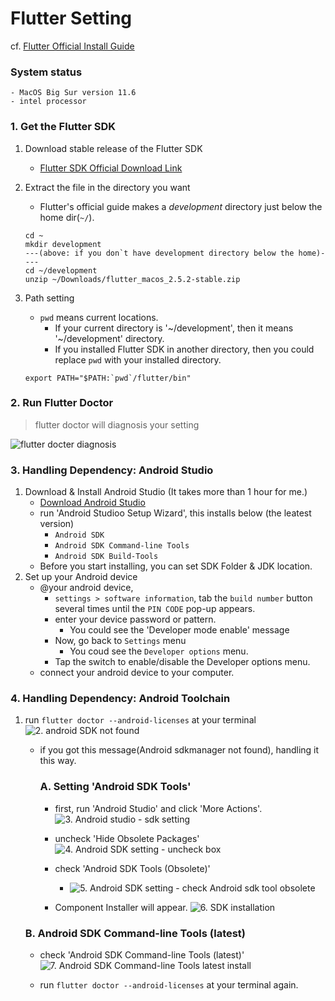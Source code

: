 # Flutter Setting

cf. [Flutter Official Install Guide](https://flutter.dev/docs/get-started/install/macos)



### System status

```
- MacOS Big Sur version 11.6
- intel processor
```





### 1. Get the Flutter SDK

1. Download stable release of the Flutter SDK

   - [Flutter SDK Official Download Link](https://storage.googleapis.com/flutter_infra_release/releases/stable/macos/flutter_macos_2.5.2-stable.zip)

2. Extract the file in the directory you want 

   - Flutter's official guide makes a *development* directory just below the home dir(`~/`).

   ```
   cd ~
   mkdir development
   ---(above: if you don`t have development directory below the home)----
   cd ~/development
   unzip ~/Downloads/flutter_macos_2.5.2-stable.zip
   ```

   

3. Path setting

   - `pwd` means current locations.
     - If your current directory is '~/development', then it means '~/development' directory.
     - If you installed Flutter SDK in another directory, then you could replace `pwd` with your installed directory.

   ```
   export PATH="$PATH:`pwd`/flutter/bin"
   ```

   

   



### 2. Run Flutter Doctor

> flutter doctor will diagnosis your setting

![flutter docter diagnosis](https://i.ibb.co/F7Qh1wg/2-android-SDK-not-found.png)





### 3. Handling Dependency: Android Studio

1. Download & Install Android Studio (It takes more than 1 hour for me.)
   - [Download Android Studio](https://developer.android.com/studio)
   - run 'Android Studioo Setup Wizard', this installs below (the leatest version) 
     - `Android SDK`
     - `Android SDK Command-line Tools`
     - `Android SDK Build-Tools`
   - Before you start installing, you can set SDK Folder & JDK location. 
2. Set up your Android device
   - @your android device,
     - `settings > software information`, tab the `build number` button several times until the `PIN CODE` pop-up appears.
     - enter your device password or pattern.
       - You could see the 'Developer mode enable' message
     - Now, go back to `Settings` menu
       - You coud see the `Developer options` menu.
     - Tap the switch to enable/disable the Developer options menu.
   - connect your android device to your computer.





### 4. Handling Dependency: Android Toolchain

1. run `flutter doctor --android-licenses` at your terminal
   ![2. android SDK not found](https://i.ibb.co/F7Qh1wg/2-android-SDK-not-found.png)

   - if you got this message(Android sdkmanager not found), handling it this way.

     ### A. Setting 'Android SDK Tools'

     - first, run 'Android Studio' and click 'More Actions'.
       ![3. Android studio - sdk setting](https://i.ibb.co/dWppgJy/3-Android-studio-sdk-setting.png)

     - uncheck 'Hide Obsolete Packages'
       ![4. Android SDK setting - uncheck box](https://i.ibb.co/ChnCqVC/4-Android-SDK-setting-uncheck-box.png)

     - check 'Android SDK Tools (Obsolete)'
       - ![5. Android SDK setting - check Android sdk tool obsolete](https://i.ibb.co/8NwWjj5/5-Android-SDK-setting-check-Android-sdk-tool-obsolete.png)

     - Component Installer will appear. 
       ![6. SDK installation](https://i.ibb.co/pRQpB0Z/6-SDK-installation.png)

   

   	### B. Android SDK Command-line Tools (latest)

   - check 'Android SDK Command-line Tools (latest)'
     ![7. Android SDK Command-line Tools latest install](https://i.ibb.co/NtcqTzr/7-Android-SDK-Command-line-Tools-latest-install.png)

   - run `flutter doctor --android-licenses` at your terminal again.


